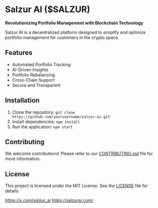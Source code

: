 # Salzur AI ($SALZUR)

**Revolutionizing Portfolio Management with Blockchain Technology**

Salzur AI is a decentralized platform designed to simplify and optimize portfolio management for customers in the crypto space. 

## Features
- Automated Portfolio Tracking
- AI-Driven Insights
- Portfolio Rebalancing
- Cross-Chain Support
- Secure and Transparent

## Installation
1. Clone the repository: `git clone https://github.com/yourusername/salzur-ai.git`
2. Install dependencies: `npm install`
3. Run the application: `npm start`

## Contributing
We welcome contributions! Please refer to our [CONTRIBUTING.md](CONTRIBUTING.md) file for more information.

## License
This project is licensed under the MIT License. See the [LICENSE](LICENSE) file for details.


https://x.com/salzur_ai
https://salzurai.com/
